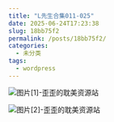 ```yaml
---
title: "L先生合集011-025"
date: 2025-06-24T17:23:38
slug: 18bb75f2
permalink: /posts/18bb75f2/
categories:
  - 未分类
tags:
  - wordpress
---
```


![图片[1]-歪歪的耽美资源站](/images/wp/18bb75f2-e0312a32.jpg)

![图片[2]-歪歪的耽美资源站](/images/wp/18bb75f2-500dba6b.jpg)

